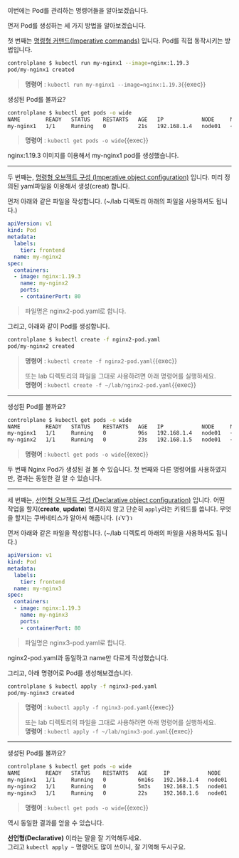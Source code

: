 이번에는 Pod를 관리하는 명령어들을 알아보겠습니다.

먼저 Pod를 생성하는 세 가지 방법을 알아보겠습니다.

첫 번째는 [명령형 커맨드(Imperative commands)](https://kubernetes.io/ko/docs/concepts/overview/working-with-objects/object-management/#%EB%AA%85%EB%A0%B9%ED%98%95-%EC%BB%A4%EB%A7%A8%EB%93%9C) 입니다.
Pod를 직접 동작시키는 방법입니다.

```bash
controlplane $ kubectl run my-nginx1 --image=nginx:1.19.3
pod/my-nginx1 created
```

> **명령어** : `kubectl run my-nginx1 --image=nginx:1.19.3`{{exec}}  

생성된 Pod를 볼까요?

```bash
controlplane $ kubectl get pods -o wide
NAME        READY   STATUS    RESTARTS   AGE   IP            NODE     NOMINATED NODE   READINESS GATES
my-nginx1   1/1     Running   0          21s   192.168.1.4   node01   <none>           <none>
```

> **명령어** : `kubectl get pods -o wide`{{exec}}

nginx:1.19.3 이미지를 이용해서 my-nginx1 pod를 생성했습니다.

---

두 번째는, [명령형 오브젝트 구성 (Imperative object configuration)](https://kubernetes.io/ko/docs/concepts/overview/working-with-objects/object-management/#%EB%AA%85%EB%A0%B9%ED%98%95-%EC%98%A4%EB%B8%8C%EC%A0%9D%ED%8A%B8-%EA%B5%AC%EC%84%B1) 입니다.
미리 정의된 yaml파일을 이용해서 생성(creat) 합니다.

먼저 아래와 같은 파일을 작성합니다. (~/lab 디렉토리 아래의 파일을 사용하셔도 됩니다.)

```yaml
apiVersion: v1
kind: Pod
metadata:
  labels:
    tier: frontend
  name: my-nginx2
spec:
  containers:
  - image: nginx:1.19.3
    name: my-nginx2
    ports:
    - containerPort: 80
```

> 파일명은 nginx2-pod.yaml로 합니다.

그리고, 아래와 같이 Pod를 생성합니다.

```bash
controlplane $ kubectl create -f nginx2-pod.yaml
pod/my-nginx2 created
```

> **명령어** : `kubectl create -f nginx2-pod.yaml`{{exec}}  
>  
> 또는 lab 디렉토리의 파일을 그대로 사용하려면 아래 명령어를 실행하세요.  
> **명령어** : `kubectl create -f ~/lab/nginx2-pod.yaml`{{exec}}

---

생성된 Pod를 볼까요?

```bash
controlplane $ kubectl get pods -o wide
NAME        READY   STATUS    RESTARTS   AGE   IP            NODE     NOMINATED NODE   READINESS GATES
my-nginx1   1/1     Running   0          96s   192.168.1.4   node01   <none>           <none>
my-nginx2   1/1     Running   0          23s   192.168.1.5   node01   <none>           <none>
```

> **명령어** : `kubectl get pods -o wide`{{exec}}  

두 번째 Nginx Pod가 생성된 걸 볼 수 있습니다.
첫 번째와 다른 명령어를 사용하였지만, 결과는 동일한 걸 알 수 있습니다.

---

세 번째는, [선언형 오브젝트 구성 (Declarative object configuration)](https://kubernetes.io/ko/docs/concepts/overview/working-with-objects/object-management/#%EB%AA%85%EB%A0%B9%ED%98%95-%EC%98%A4%EB%B8%8C%EC%A0%9D%ED%8A%B8-%EA%B5%AC%EC%84%B1) 입니다.
어떤 작업을 할지(**create**, **update**) 명시하지 않고 단순히 `apply`라는 키워드를 씁니다.
무엇을 할지는 쿠버네티스가 알아서 해줍니다. (ง˙∇˙)ว

먼저 아래와 같은 파일을 작성합니다. (~/lab 디렉토리 아래의 파일을 사용하셔도 됩니다.)

```yaml
apiVersion: v1
kind: Pod
metadata:
  labels:
    tier: frontend
  name: my-nginx3
spec:
  containers:
  - image: nginx:1.19.3
    name: my-nginx3
    ports:
    - containerPort: 80
```

> 파일명은 nginx3-pod.yaml로 합니다.

nginx2-pod.yaml과 동일하고 name만 다르게 작성했습니다.

그리고, 아래 명령어로 Pod를 생성해보겠습니다.

```bash
controlplane $ kubectl apply -f nginx3-pod.yaml
pod/my-nginx3 created
```

> **명령어** : `kubectl apply -f nginx3-pod.yaml`{{exec}}  
>   
> 또는 lab 디렉토리의 파일을 그대로 사용하려면 아래 명령어를 실행하세요.  
> **명령어** : `kubectl apply -f ~/lab/nginx3-pod.yaml`{{exec}}

---

생성된 Pod를 볼까요?

```bash
controlplane $ kubectl get pods -o wide
NAME        READY   STATUS    RESTARTS   AGE     IP            NODE     NOMINATED NODE   READINESS GATES
my-nginx1   1/1     Running   0          6m16s   192.168.1.4   node01   <none>           <none>
my-nginx2   1/1     Running   0          5m3s    192.168.1.5   node01   <none>           <none>
my-nginx3   1/1     Running   0          22s     192.168.1.6   node01   <none>           <none>
```

> **명령어** : `kubectl get pods -o wide`{{exec}}  

역시 동일한 결과를 얻을 수 있습니다.

**선언형(Declarative)** 이라는 말을 잘 기억해두세요.  
그리고 `kubectl apply ~` 명령어도 많이 쓰이니, 잘 기억해 두시구요.

